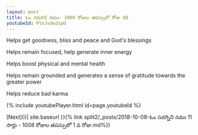 ```yaml
---
layout: post
title: ఓం గడఁగినే నమః- 1008 రోజుల తపస్సులో రోజు 80
youtubeId: PtxJvdw3spU
---
```

 
 
Helps get goodness, bliss and peace and God's blessings
 
Helps remain focused, help generate inner energy 
 
Helps boost physical and mental health 
 
Helps remain grounded and generates a sense of gratitude towards the greater power 
 
Helps reduce bad karma
 
 
 
 


{% include youtubePlayer.html id=page.youtubeId %}
 
[Next]({{ site.baseurl }}{% link  split2/_posts/2018-10-08-ఓం సదగ్నిని నమః 11  సార్లు - 1008 రోజుల తపస్సులో 1 వ రోజు.md%})
 
